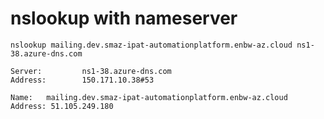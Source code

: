 
# nslookup with nameserver

```
nslookup mailing.dev.smaz-ipat-automationplatform.enbw-az.cloud ns1-38.azure-dns.com
```

```
Server:         ns1-38.azure-dns.com
Address:        150.171.10.38#53

Name:   mailing.dev.smaz-ipat-automationplatform.enbw-az.cloud
Address: 51.105.249.180
```

